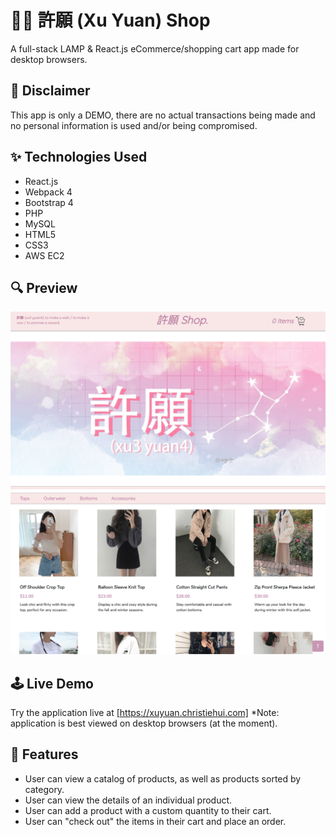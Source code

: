 # 👗🛒 許願 (Xu Yuan) Shop

A full-stack LAMP & React.js eCommerce/shopping cart app made for desktop browsers.

## 📳 Disclaimer

This app is only a DEMO, there are no actual transactions being made and no personal information is used and/or being compromised.

## ✨ Technologies Used

- React.js
- Webpack 4
- Bootstrap 4
- PHP
- MySQL
- HTML5
- CSS3
- AWS EC2

## 🔍 Preview

![Xuyuan Shop](server/public/images/xuyuan.png)
![Xuyuan Shop](server/public/images/xuyuanpreview.png)

## 🕹 Live Demo

Try the application live at [https://xuyuan.christiehui.com]
*Note: application is best viewed on desktop browsers (at the moment).

## 💭 Features

- User can view a catalog of products, as well as products sorted by category.
- User can view the details of an individual product.
- User can add a product with a custom quantity to their cart.
- User can "check out" the items in their cart and place an order.
